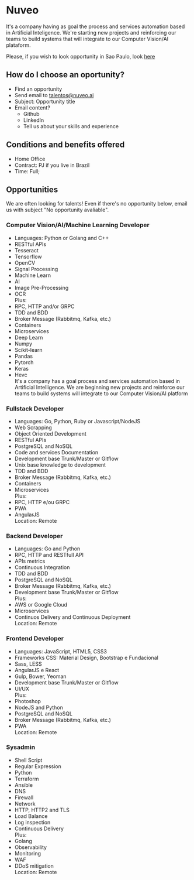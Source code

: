 # Nuveo
It's a company having as goal the process and services automation based in Artificial Inteligence. We're starting new projects and reinforcing our teams to build systems that will integrate to our Computer Vision/AI plataform.

Please, if you wish to look opportunity in Sao Paulo, look [here](https://github.com/nuveo/IWantToWorkAtNuveo/blob/master/README.md)

## How do I choose an oportunity?

- Find an opportunity
- Send email to talentos@nuveo.ai
- Subject: Opportunity title
- Email content?
  * Github
  * LinkedIn
  * Tell us about your skills and experience

## Conditions and benefits offered
- Home Office
- Contract: PJ if you live in Brazil
- Time: Full;

## Opportunities

We are often looking for talents! Even if there's no opportunity below, email us with subject "No opportunity avaliable".

### Computer Vision/AI/Machine Learning Developer
- Languages: Python or Golang and C++
- RESTful APIs
- Tesseract
- Tensorflow
- OpenCV
- Signal Processing
- Machine Learn
- AI 
- Image Pre-Processing
- OCR  
Plus:
- RPC, HTTP and/or GRPC 
- TDD and BDD
- Broker Message (Rabbitmq, Kafka, etc.)
- Containers
- Microservices
- Deep Learn
- Numpy
- Scikit-learn
- Pandas
- Pytorch
- Keras
- Hevc  
It's a company has a goal process and services automation based in Artificial Intelligence. We are beginning new projects and reinforce our teams to build systems will integrate to our Computer Vision/AI platform

### Fullstack Developer
- Languages: Go, Python, Ruby or Javascript/NodeJS
- Web Scrapping
- Object Oriented Development
- RESTful APIs
- PostgreSQL and NoSQL 
- Code and services Documentation
- Development base Trunk/Master or Gitflow
- Unix base knowledge to development
- TDD and BDD
- Broker Message (Rabbitmq, Kafka, etc.)
- Containers
- Microservices  
Plus:
- RPC, HTTP e/ou GRPC 
- PWA
- AngularJS  
Location:
Remote

### Backend Developer
- Languages: Go and Python
- RPC, HTTP and RESTfull API
- APIs metrics
- Continuous Integration
- TDD and BDD
- PostgreSQL and NoSQL 
- Broker Message (Rabbitmq, Kafka, etc.)
- Development base Trunk/Master or Gitflow  
Plus:
- AWS or Google Cloud
- Microservices
- Continuos Delivery and Continuous Deployment  
Location:
Remote

### Frontend Developer
- Languages: JavaScript, HTML5, CSS3
- Frameworks CSS: Material Design, Bootstrap e Fundacional
- Sass, LESS
- AngularJS e React
- Gulp, Bower, Yeoman
- Development base Trunk/Master or Gitflow
- UI/UX  
Plus:
- Photoshop
- NodeJS and Python
- PostgreSQL and NoSQL
- Broker Message (Rabbitmq, Kafka, etc.)
- PWA  
Location:
Remote

### Sysadmin
- Shell Script
- Regular Expression
- Python
- Terraform
- Ansible
- DNS
- Firewall
- Network
- HTTP, HTTP2 and TLS
- Load Balance
- Log inspection
- Continuous Delivery  
Plus:
- Golang
- Observability
- Monitoring
- WAF
- DDoS mitigation  
Location:
Remote
